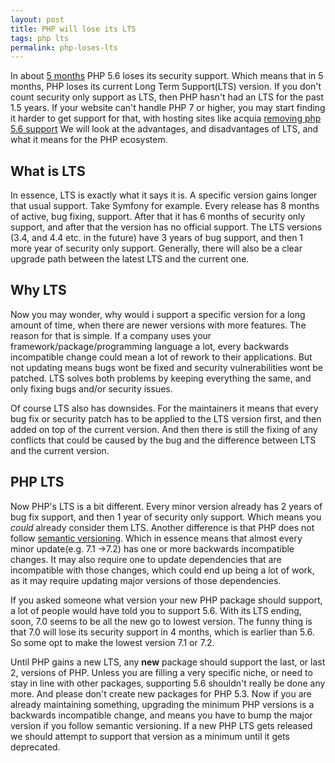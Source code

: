 ```yaml
---
layout: post
title: PHP will lose its LTS
tags: php lts 
permalink: php-loses-lts
---
```


In about [5 months][php-versions] PHP 5.6 loses its security support. Which means that in 5 months, PHP loses its current Long Term Support(LTS) version.
If you don't count security only support as LTS, then PHP hasn't had an LTS for the past 1.5 years. If your website can't handle PHP 7 or higher,
you may start finding it harder to get support for that, with hosting sites like acquia [removing php 5.6 support][acquia-php-5.6]
We will look at the advantages, and disadvantages of LTS, and what it means for the PHP ecosystem.
<!--more-->


## What is LTS

In essence, LTS is exactly what it says it is. A specific version gains longer that usual support. Take Symfony for example. Every release has 8 months of
active, bug fixing, support. After that it has 6 months of security only support, and after that the version has no official support.
The LTS versions (3.4, and 4.4 etc. in the future) have 3 years of bug support, and then 1 more year of security only support. 
Generally, there will also be a clear upgrade path between the latest LTS and the current one.

## Why LTS

Now you may wonder, why would i support a specific version for a long amount of time, when there are newer versions with more features. The reason for that is
simple. If a company uses your framework/package/programming language a lot, every backwards incompatible change could mean a lot of rework to their applications.
But not updating means bugs wont be fixed and security vulnerabilities wont be patched. LTS solves both problems by keeping everything the same, and only fixing bugs
and/or security issues. 

Of course LTS also has downsides. For the maintainers it means that every bug fix or security patch has to be applied to the LTS version first, and then added on top of the 
current version. And then there is still the fixing of any conflicts that could be caused by the bug and the difference between LTS and the current version.

## PHP LTS

Now PHP's LTS is a bit different. Every minor version already has 2 years of bug fix support, and then 1 year of security only support. Which means you *could* already
consider them LTS. Another difference is that PHP does not follow [semantic versioning][semver]. Which in essence means that almost every minor update(e.g. 7.1 ->7.2) 
has one or more backwards incompatible changes. It may also require one to update dependencies that are incompatible with those changes, which could
end up being a lot of work, as it may require updating major versions of those dependencies.

If you asked someone what version your new PHP package should support, a lot of people would have told you to support 5.6. With its LTS ending, soon, 7.0 seems to be all
the new go to lowest version. The funny thing is that 7.0 will lose its security support in 4 months, which is earlier than 5.6. So some opt to make the lowest version 7.1
or 7.2. 

Until PHP gains a new LTS, any **new** package should support the last, or last 2, versions of PHP. Unless you are filling a very specific niche, or need to
stay in line with other packages, supporting 5.6 shouldn't really be done any more. And please don't create new packages for PHP 5.3. Now if you are already
maintaining something, upgrading the minimum PHP versions is a backwards incompatible change, and means you have to bump the major version if you follow
semantic versioning. If a new PHP LTS gets released we should attempt to support that version as a minimum until it gets deprecated.




[php-versions]: https://secure.php.net/supported-versions.php
[acquia-php-5.6]: https://support.acquia.com/hc/en-us/articles/360005518633-PHP-5-6-Retirement-FAQ
[semver]: https://semver.org/